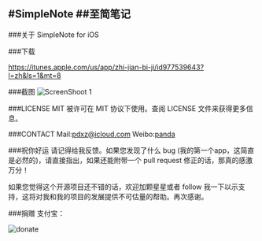 #SimpleNote
##至简笔记
---
###关于
SimpleNote for iOS


###下载

https://itunes.apple.com/us/app/zhi-jian-bi-ji/id977539643?l=zh&ls=1&mt=8

###截图
![ScreenShoot 1](https://raw.githubusercontent.com/xuzhen2014/edocs/master/images-folder/CCDD56A5-6218-4294-A95E-1FF01492838A.png)

###LICENSE
MIT 被许可在 MIT 协议下使用。查阅 LICENSE 文件来获得更多信息。

###CONTACT
Mail:pdxz@icloud.com
Weibo:[panda](http://weibo.com/xzlovepanda/home?topnav=1&wvr=6)

###祝你好运
请记得给我反馈。如果您发现了什么 bug (我的第一个app，这简直是必然的)，请直接指出，如果还能附带一个 pull request 修正的话，那真的感激万分！

如果您觉得这个开源项目还不错的话，欢迎加颗星星或者 follow 我一下以示支持，这将对我和我的项目的发展提供不可估量的帮助。再次感谢。

###捐赠
支付宝：

![donate](https://raw.githubusercontent.com/xuzhen2014/edocs/master/images-folder/alipay-panda.png)

